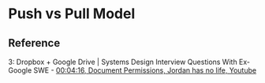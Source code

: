 # Push vs Pull Model

## Reference

3: Dropbox + Google Drive | Systems Design Interview Questions With Ex-Google SWE - [00:04:16, Document Permissions, Jordan has no life, Youtube](https://youtu.be/4wIU4rTV-JU?si=GeVievTmBsPZGsxR&t=1234)
